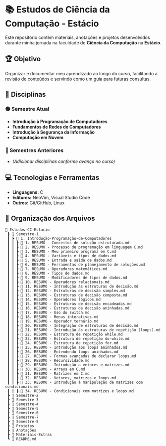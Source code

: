 # 📚 Estudos de Ciência da Computação - Estácio

Este repositório contém materiais, anotações e projetos desenvolvidos durante minha jornada na faculdade de **Ciência da Computação** na **Estácio**.

## 🏆 Objetivo

Organizar e documentar meu aprendizado ao longo do curso, facilitando a revisão de conteúdos e servindo como um guia para futuras consultas.

## 📖 Disciplinas

### 🟢 Semestre Atual

- **Introdução à Programação de Computadores**
- **Fundamentos de Redes de Computadores**
- **Introdução à Segurança da Informação**
- **Computação em Nuvem**

### 📌 Semestres Anteriores

- *(Adicionar disciplinas conforme avança no curso)*

## 💻 Tecnologias e Ferramentas

- **Linguagens:** C
- **Editores:** NeoVim, Visual Studio Code
- **Outros:** Git/GitHub, Linux

## 📂 Organização dos Arquivos

```plaintext
📂 Estudos-CC-Estacio
 ┣ 📂 Semestre-1
 ┃ ┣ 📂 1. Introdução-Programação-de-Computadores
 ┃ ┃ ┣ 📝 1. RESUMO - Conceitos de solução estruturada.md
 ┃ ┃ ┣ 📝 2. RESUMO - Processo de programação em linguagem C.md
 ┃ ┃ ┣ 📝 3. RESUMO - Meu primeiro programa em C.md
 ┃ ┃ ┣ 📝 4. RESUMO - Variáveis e tipos de dados.md
 ┃ ┃ ┣ 📝 5. RESUMO - Entrada e saída de dados.md
 ┃ ┃ ┣ 📝 6. RESUMO - Ferramentas de planejamento de soluções.md
 ┃ ┃ ┣ 📝 7. RESUMO - Operadores matemáticos.md
 ┃ ┃ ┣ 📝 8. RESUMO - Tipos de dados.md
 ┃ ┃ ┣ 📝 9. RESUMO - Modificadores de tipos de dados.md
 ┃ ┃ ┣ 📝 10. RESUMO - Operadores relacionais.md
 ┃ ┃ ┣ 📝 11. RESUMO - Introdução às estruturas de decisão.md
 ┃ ┃ ┣ 📝 12. RESUMO - Estruturas de decisão simples.md
 ┃ ┃ ┣ 📝 13. RESUMO - Estruturas de decisão composta.md
 ┃ ┃ ┣ 📝 14. RESUMO - Operadores lógicos.md
 ┃ ┃ ┣ 📝 15. RESUMO - Estruturas de decisão encadeadas.md
 ┃ ┃ ┣ 📝 16. RESUMO - Estruturas de decisão aninhadas.md
 ┃ ┃ ┣ 📝 17. RESUMO - Uso do switch.md
 ┃ ┃ ┣ 📝 18. RESUMO - Menus interativos.md
 ┃ ┃ ┣ 📝 19. RESUMO - Operador ternário.md
 ┃ ┃ ┣ 📝 20. RESUMO - Integração de estruturas de decisão.md
 ┃ ┃ ┣ 📝 21. RESUMO - Introdução às estruturas de repetição (loops).md
 ┃ ┃ ┣ 📝 22. RESUMO - Estrutura de repetição while.md
 ┃ ┃ ┣ 📝 23. RESUMO - Estrutura de repetição do-while.md
 ┃ ┃ ┣ 📝 24. RESUMO - Estrutura de repetição for.md
 ┃ ┃ ┣ 📝 25. RESUMO - Introdução aos loops aninhados.md
 ┃ ┃ ┣ 📝 26. RESUMO - Entendendo loops aninhados.md
 ┃ ┃ ┣ 📝 27. RESUMO - Formas avançadas de declarar loops.md
 ┃ ┃ ┣ 📝 28. RESUMO - Recursividade.md
 ┃ ┃ ┣ 📝 29. RESUMO - Introdução a vetores e matrizes.md
 ┃ ┃ ┣ 📝 30. RESUMO - Arrays em C.md
 ┃ ┃ ┣ 📝 31. RESUMO - Matrizes em C.md
 ┃ ┃ ┣ 📝 32. RESUMO - Vetores, matrizes e loops.md
 ┃ ┃ ┣ 📝 33. RESUMO - Introdução à manipulação de matrizes com condicionais.md
 ┃ ┃ ┣ 📝 34. RESUMO - Condicionais com matrizes e loops.md
 ┣ 📂 Semestre-2
 ┣ 📂 Semestre-3
 ┣ 📂 Semestre-4
 ┣ 📂 Semestre-5
 ┣ 📂 Semestre-6
 ┣ 📂 Semestre-7
 ┣ 📂 Semestre-8
 ┣ 📂 Projetos
 ┣ 📂 Anotações
 ┣ 📂 Materiais-Extras
 ┗ 📄 README.md

